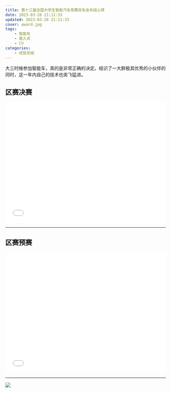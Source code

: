 ```yaml
---
title: 第十三届全国大学生智能汽车竞赛双车会车组心得
date: 2023-03-26 21:11:33
updated: 2023-03-26 21:11:33
cover: award.jpg
tags:
    - 智能车
    - 嵌入式
    - CV
categories:
    - 经验总结
---
```


大三时候参加智能车，真的是非常正确的决定。结识了一大群极其优秀的小伙伴的同时，这一年内自己的技术也突飞猛进。

## 区赛决赛
<div style="position: relative; width: 100%; height: 0; padding-bottom: 75%;"><iframe 
src="//player.bilibili.com/player.html?aid=781677225&bvid=BV1224y17754&cid=1071942468&page=1&autoplay=false" 
scrolling="no" border="0" frameborder="no" framespacing="0" allowfullscreen="true" 
style="position: absolute; width: 100%; height: 100%; left: 0; top: 0;"> </iframe></div>

----------------------------

## 区赛预赛
<div style="position: relative; width: 100%; height: 0; padding-bottom: 75%;"><iframe 
src="//player.bilibili.com/player.html?aid=781677225&bvid=BV1224y17754&cid=1071943376&page=2&autoplay=false"
scrolling="no" border="0" frameborder="no" framespacing="0" allowfullscreen="true" 
style="position: absolute; width: 100%; height: 100%; left: 0; top: 0;"> </iframe></div>

----------------------------

![](award.jpg)
